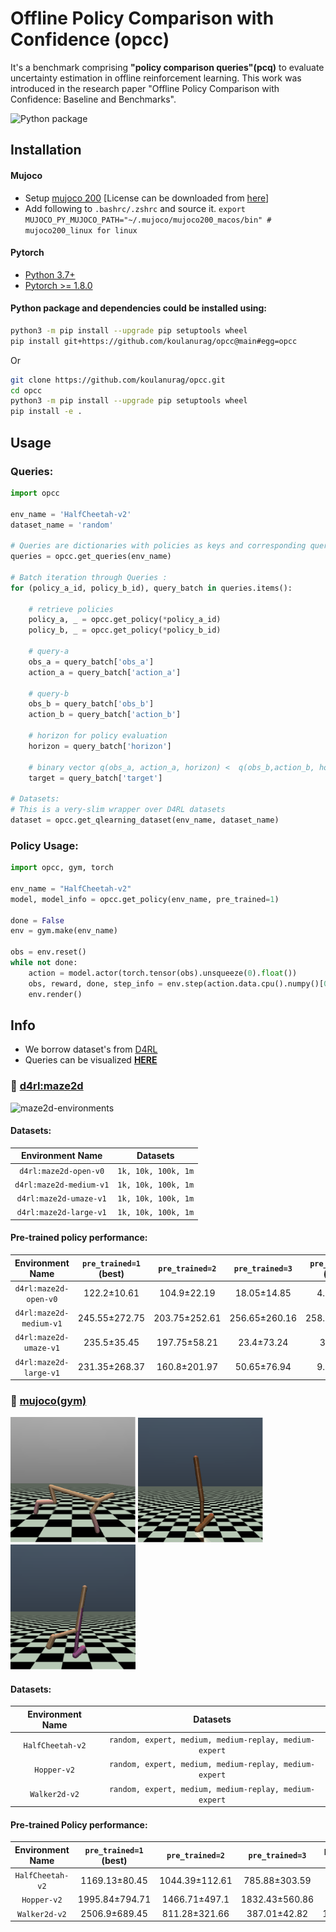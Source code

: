 # Offline Policy Comparison with Confidence (opcc)

It's a benchmark comprising **"policy comparison queries"(pcq)** to evaluate uncertainty estimation in offline reinforcement
learning. This work was introduced in the research paper "Offline Policy Comparison with Confidence: Baseline and Benchmarks".

![Python package](https://github.com/koulanurag/opcc/workflows/Python%20package/badge.svg)

## Installation

#### Mujoco
- Setup [mujoco 200](https://www.roboti.us/index.html) [License can be downloaded from [here](https://www.roboti.us/license.html)]
- Add following to `.bashrc/.zshrc` and source it.
  `export MUJOCO_PY_MUJOCO_PATH="~/.mujoco/mujoco200_macos/bin" # mujoco200_linux for linux`

#### Pytorch
- [Python 3.7+](https://www.python.org/downloads/)
- [Pytorch >= 1.8.0](https://pytorch.org/)

#### Python package and dependencies could be installed using:
```bash
python3 -m pip install --upgrade pip setuptools wheel
pip install git+https://github.com/koulanurag/opcc@main#egg=opcc
```

Or

```bash
git clone https://github.com/koulanurag/opcc.git
cd opcc
python3 -m pip install --upgrade pip setuptools wheel
pip install -e .
```

## Usage

### Queries:

```python
import opcc

env_name = 'HalfCheetah-v2'
dataset_name = 'random'

# Queries are dictionaries with policies as keys and corresponding queries as values.  
queries = opcc.get_queries(env_name)

# Batch iteration through Queries :  
for (policy_a_id, policy_b_id), query_batch in queries.items():

    # retrieve policies
    policy_a, _ = opcc.get_policy(*policy_a_id)
    policy_b, _ = opcc.get_policy(*policy_b_id)

    # query-a
    obs_a = query_batch['obs_a']
    action_a = query_batch['action_a']

    # query-b 
    obs_b = query_batch['obs_b']
    action_b = query_batch['action_b']

    # horizon for policy evaluation
    horizon = query_batch['horizon']

    # binary vector q(obs_a, action_a, horizon) <  q(obs_b,action_b, horizon)
    target = query_batch['target']

# Datasets:  
# This is a very-slim wrapper over D4RL datasets  
dataset = opcc.get_qlearning_dataset(env_name, dataset_name)

```

### Policy Usage:

```python
import opcc, gym, torch

env_name = "HalfCheetah-v2"
model, model_info = opcc.get_policy(env_name, pre_trained=1)

done = False
env = gym.make(env_name)

obs = env.reset()
while not done:
    action = model.actor(torch.tensor(obs).unsqueeze(0).float())
    obs, reward, done, step_info = env.step(action.data.cpu().numpy()[0])
    env.render()
```

## Info

- We borrow dataset's from [D4RL](https://arxiv.org/abs/2004.07219)
- Queries can be visualized [**HERE**](https://wandb.ai/koulanurag/cque/reports/Visualization-of-Queries--VmlldzoxMDkxMjcx)

### :low_brightness: [d4rl:maze2d](https://github.com/rail-berkeley/d4rl/wiki/Tasks#maze2d)

<img width="500" alt="maze2d-environments" src="https://github.com/rail-berkeley/offline_rl/raw/assets/assets/mazes_filmstrip.png">

#### Datasets:

|    Environment Name     |      Datasets       |
|:-----------------------:|:-------------------:|
|  `d4rl:maze2d-open-v0`  | `1k, 10k, 100k, 1m` |
| `d4rl:maze2d-medium-v1` | `1k, 10k, 100k, 1m` |
| `d4rl:maze2d-umaze-v1`  | `1k, 10k, 100k, 1m` |
| `d4rl:maze2d-large-v1`  | `1k, 10k, 100k, 1m` |

#### Pre-trained policy performance:

| Environment Name |`pre_trained=1` (best) |`pre_trained=2`  |`pre_trained=3`  |`pre_trained=4` (worst) |
|:------: | :------: | :------: | :------: | :------: |
|`d4rl:maze2d-open-v0`|122.2±10.61 |104.9±22.19 |18.05±14.85 |4.85±8.62 |
|`d4rl:maze2d-medium-v1`|245.55±272.75 |203.75±252.61 |256.65±260.16 |258.55±262.81 |
|`d4rl:maze2d-umaze-v1`|235.5±35.45 |197.75±58.21 |23.4±73.24 |3.2±9.65 |
|`d4rl:maze2d-large-v1`|231.35±268.37 |160.8±201.97 |50.65±76.94 |9.95±9.95 |

### :low_brightness: [mujoco(gym)](https://gym.openai.com/envs/#mujoco)

<p float="left">
    <img width="200" alt="mujoco-halfcheetah" src="assets/HalfCheetah-v2/halfcheetah.png" /> 
    <img width="200" alt="mujoco-hopper" src="assets/Hopper-v2/hopper.png" />
    <img width="200" alt="mujoco-walker2d" src="assets/Walker2d-v2/walker2d.png" />
</p>

#### Datasets:

| Environment Name |                        Datasets                        |
|:----------------:|:------------------------------------------------------:|
| `HalfCheetah-v2` | `random, expert, medium, medium-replay, medium-expert` |
|   `Hopper-v2`    | `random, expert, medium, medium-replay, medium-expert` |
|  `Walker2d-v2`   | `random, expert, medium, medium-replay, medium-expert` |

#### Pre-trained Policy performance:

| Environment Name |`pre_trained=1` (best) |`pre_trained=2`  |`pre_trained=3`  |`pre_trained=4` (worst) |
|:------: | :------: | :------: | :------: | :------: |
|`HalfCheetah-v2`|1169.13±80.45 |1044.39±112.61 |785.88±303.59 |94.79±40.88 |
|`Hopper-v2`|1995.84±794.71 |1466.71±497.1 |1832.43±560.86 |236.51±1.09 |
|`Walker2d-v2`|2506.9±689.45 |811.28±321.66 |387.01±42.82 |162.7±102.14 |